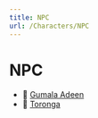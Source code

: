 ```yaml
---
title: NPC
url: /Characters/NPC
---
```


# NPC

- 📄 [Gumala Adeen](./Gumala%20Adeen)
- 📄 [Toronga](./Toronga)
